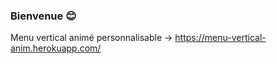 ### Bienvenue :blush:

Menu vertical animé personnalisable -> https://menu-vertical-anim.herokuapp.com/

